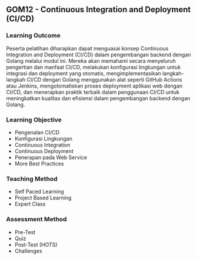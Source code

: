 ## GOM12 - Continuous Integration and Deployment (CI/CD)

### Learning Outcome
Peserta pelatihan diharapkan dapat menguasai konsep Continuous Integration and Deployment (CI/CD) dalam pengembangan backend dengan Golang melalui modul ini. Mereka akan memahami secara menyeluruh pengertian dan manfaat CI/CD, melakukan konfigurasi lingkungan untuk integrasi dan deployment yang otomatis, mengimplementasikan langkah-langkah CI/CD dengan Golang menggunakan alat seperti GitHub Actions atau Jenkins, mengotomatiskan proses deployment aplikasi web dengan CI/CD, dan menerapkan praktik terbaik dalam penggunaan CI/CD untuk meningkatkan kualitas dan efisiensi dalam pengembangan backend dengan Golang.

### Learning Objective
- Pengenalan CI/CD
- Konfigurasi Lingkungan
- Continuous Integration
- Continuous Deployment
- Penerapan pada Web Service
- More Best Practices

### Teaching Method
- Self Paced Learning
- Project Based Learning
- Expert Class

### Assessment Method
- Pre-Test
- Quiz
- Post-Test (HOTS)
- Challenges